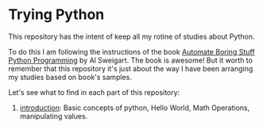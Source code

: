 # Trying Python

This repository has the intent of keep all my rotine of studies about Python. 

To do this I am following the instructions of the book [Automate Boring Stuff Python Programming](https://www.amazon.com/Automate-Boring-Stuff-Python-Programming/dp/1593275994) by Al Sweigart.
The book is awesome! But it worth to remember that this repository it's just about the way I have been arranging my studies based on book's samples.

Let's see what to find in each part of this repository:

1. [introduction](https://github.com/HaysaRodrigues/trying-python/tree/master/introduction):
Basic concepts of python, Hello World, Math Operations, manipulating values.
